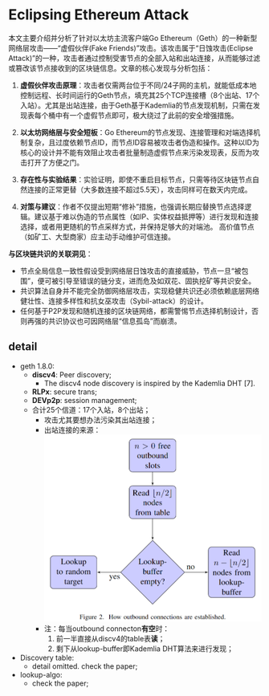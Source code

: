 # Eclipsing Ethereum Attack
本文主要介绍并分析了针对以太坊主流客户端Go Ethereum（Geth）的一种新型网络层攻击——“虚假伙伴(Fake Friends)”攻击。该攻击属于“日蚀攻击(Eclipse Attack)”的一种，攻击者通过控制受害节点的全部入站和出站连接，从而能够过滤或篡改该节点接收到的区块链信息。文章的核心发现与分析包括：

1. **虚假伙伴攻击原理**：攻击者仅需两台位于不同/24子网的主机，就能低成本地控制远程、长时间运行的Geth节点，填充其25个TCP连接槽（8个出站、17个入站）。尤其是出站连接，由于Geth基于Kademlia的节点发现机制，只需在发现表每个桶中有一个虚假节点即可，极大绕过了此前的安全增强措施。

2. **以太坊网络层与安全短板**：Go Ethereum的节点发现、连接管理和对端选择机制复杂，且过度依赖节点ID，而节点ID容易被攻击者伪造和操作。这种以ID为核心的设计并不能有效阻止攻击者批量制造虚假节点来污染发现表，反而为攻击打开了方便之门。

3. **存在性与实验结果**：实验证明，即使不重启目标节点，只需等待区块链节点自然连接的正常更替（大多数连接不超过5.5天），攻击同样可在数天内完成。

4. **对策与建议**：作者不仅提出短期“修补”措施，也强调长期应替换节点选择逻辑。建议基于难以伪造的节点属性（如IP、实体权益抵押等）进行发现和连接选择，或者用更随机的节点采样方式，并保持足够大的对端池。 高价值节点（如矿工、大型商家）应主动手动维护可信连接。

**与区块链共识的关联洞见**：

- 节点全局信息一致性假设受到网络层日蚀攻击的直接威胁，节点一旦“被包围”，便可被引导至错误的链分支，进而危及如双花、固执挖矿等共识安全。
- 共识算法自身并不能完全防御网络层攻击，实现稳健共识还必须依赖底层网络健壮性、连接多样性和抗女巫攻击（Sybil-attack）的设计。
- 任何基于P2P发现和随机连接的区块链网络，都需警惕节点选择机制设计，否则再强的共识协议也可因网络层“信息孤岛”而崩溃。

## detail
- geth 1.8.0:
    - **discv4**: Peer discovery;
        - The discv4 node discovery is inspired by the Kademlia DHT [7]. 
    - **RLPx**: secure trans;
    - **DEVp2p**: session management;
    - 合计25个信道：17个入站，8个出站；
        - 攻击尤其要想办法污染其出站连接；
        - 出站连接的来源：![outbound connection](image.png)
        - 注：每当outbound connecton**有空**时：
            1. 前一半直接从discv4的table表**读**；
            2. 剩下从lookup-buffer即Kademlia DHT算法来进行发现；
- Discovery table: 
    - detail omitted. check the paper;
- lookup-algo:
    - check the paper;